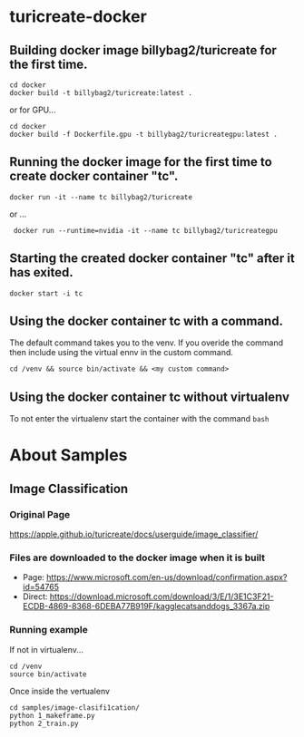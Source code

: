 # turicreate-docker

## Building docker image billybag2/turicreate for the first time.

```
cd docker
docker build -t billybag2/turicreate:latest .
```

or for GPU...

```
cd docker
docker build -f Dockerfile.gpu -t billybag2/turicreategpu:latest .
```

## Running the docker image for the first time to create docker container "tc".

```
docker run -it --name tc billybag2/turicreate
```
or ...

```
 docker run --runtime=nvidia -it --name tc billybag2/turicreategpu
```

## Starting the created docker container "tc" after it has exited.

```
docker start -i tc
```

## Using the docker container tc with a command.

The default command takes you to the venv. If you overide the command then include using the virtual ennv in the custom command.
```
cd /venv && source bin/activate && <my custom command>
```
 ## Using the docker container tc without virtualenv
 
 To not enter the virtualenv start the container with the command
  ```bash```

# About Samples
## Image Classification
### Original Page
https://apple.github.io/turicreate/docs/userguide/image_classifier/
### Files are downloaded to the docker image when it is built
 * Page: https://www.microsoft.com/en-us/download/confirmation.aspx?id=54765
 * Direct: https://download.microsoft.com/download/3/E/1/3E1C3F21-ECDB-4869-8368-6DEBA77B919F/kagglecatsanddogs_3367a.zip
### Running example
If not in virtualenv...
```
cd /venv
source bin/activate
```
Once inside the vertualenv
```
cd samples/image-clasifi1cation/
python 1_makeframe.py
python 2_train.py

```
